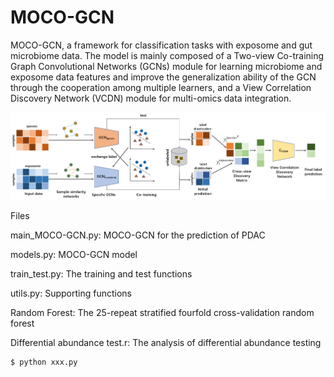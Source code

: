 # MOCO-GCN
MOCO-GCN, a framework for classification tasks with exposome and gut microbiome data. The model is mainly composed of a Two-view Co-training Graph Convolutional Networks (GCNs) module for learning microbiome and exposome data features and improve the generalization ability of the GCN through the cooperation among multiple learners, and a View Correlation Discovery Network (VCDN) module for multi-omics data integration.

![](/MOCO-GCN.png)

Files

main_MOCO-GCN.py: MOCO-GCN for the prediction of PDAC

models.py: MOCO-GCN model

train_test.py: The training and test functions

utils.py: Supporting functions

Random Forest:  The 25-repeat stratified fourfold cross-validation random forest

Differential abundance test.r: The analysis of differential abundance testing

```
$ python xxx.py
```
